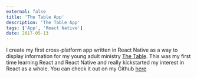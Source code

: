```yaml
---
external: false
title: 'The Table App'
description: 'The Table App'
tags: ['App', 'React Native']
date: 2017-05-13
---
```


I create my first cross-platform app written in React Native as a way to display information for my young adult ministry [The Table](http://www.thetableinbetween.org). This was my first time learning React and React Native and really kickstarted my interest in React as a whole. You can check it out on my Github [here](http://github.com/bmeverett/TheTable)
